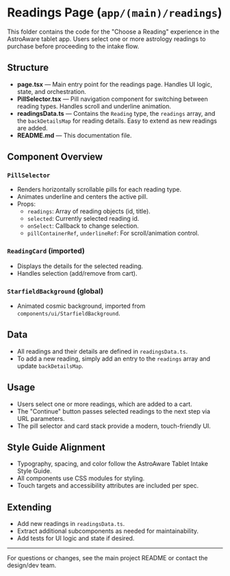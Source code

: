 # Readings Page (`app/(main)/readings`)

This folder contains the code for the "Choose a Reading" experience in the AstroAware tablet app. Users select one or more astrology readings to purchase before proceeding to the intake flow.

## Structure

- **page.tsx** — Main entry point for the readings page. Handles UI logic, state, and orchestration.
- **PillSelector.tsx** — Pill navigation component for switching between reading types. Handles scroll and underline animation.
- **readingsData.ts** — Contains the `Reading` type, the `readings` array, and the `backDetailsMap` for reading details. Easy to extend as new readings are added.
- **README.md** — This documentation file.

## Component Overview

### `PillSelector`
- Renders horizontally scrollable pills for each reading type.
- Animates underline and centers the active pill.
- Props:
  - `readings`: Array of reading objects (id, title).
  - `selected`: Currently selected reading id.
  - `onSelect`: Callback to change selection.
  - `pillContainerRef`, `underlineRef`: For scroll/animation control.

### `ReadingCard` (imported)
- Displays the details for the selected reading.
- Handles selection (add/remove from cart).

### `StarfieldBackground` (global)
- Animated cosmic background, imported from `components/ui/StarfieldBackground`.

## Data
- All readings and their details are defined in `readingsData.ts`.
- To add a new reading, simply add an entry to the `readings` array and update `backDetailsMap`.

## Usage
- Users select one or more readings, which are added to a cart.
- The "Continue" button passes selected readings to the next step via URL parameters.
- The pill selector and card stack provide a modern, touch-friendly UI.

## Style Guide Alignment
- Typography, spacing, and color follow the AstroAware Tablet Intake Style Guide.
- All components use CSS modules for styling.
- Touch targets and accessibility attributes are included per spec.

## Extending
- Add new readings in `readingsData.ts`.
- Extract additional subcomponents as needed for maintainability.
- Add tests for UI logic and state if desired.

---

For questions or changes, see the main project README or contact the design/dev team. 